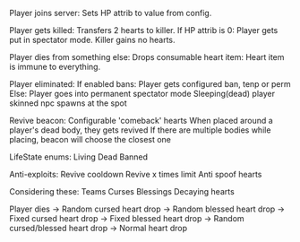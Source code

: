 Player joins server:
    Sets HP attrib to value from config.

Player gets killed:
    Transfers 2 hearts to killer.
    If HP attrib is 0:
        Player gets put in spectator mode.
        Killer gains no hearts.

Player dies from something else:
    Drops consumable heart item:
        Heart item is immune to everything.

Player eliminated:
    If enabled bans:
        Player gets configured ban, tenp or perm
    Else:
        Player goes into permanent spectator mode
        Sleeping(dead) player skinned npc spawns at the spot

Revive beacon:
    Configurable 'comeback' hearts
    When placed around a player's dead body, they gets revived
    If there are multiple bodies while placing, beacon will choose the closest one

LifeState enums:
    Living
    Dead
    Banned


Anti-exploits:
    Revive cooldown
    Revive x times limit
    Anti spoof hearts


Considering these:
    Teams
    Curses
    Blessings
    Decaying hearts


Player dies
    -> Random cursed heart drop
    -> Random blessed heart drop
    -> Fixed cursed heart drop
    -> Fixed blessed heart drop
    -> Random cursed/blessed heart drop
    -> Normal heart drop